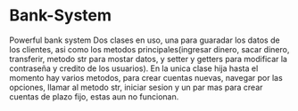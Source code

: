 # Bank-System
Powerful bank system
Dos clases en uso, una para guaradar los datos de los clientes, asi como los metodos principales(ingresar dinero, sacar dinero, transferir, metodo str para mostar datos, y setter y getters para modificar la contraseña y credito de los usuarios). En la unica clase hija hasta el momento hay varios metodos, para crear cuentas nuevas, navegar por las opciones, llamar al metodo str, iniciar sesion y un par mas para crear cuentas de plazo fijo, estas aun no funcionan.
